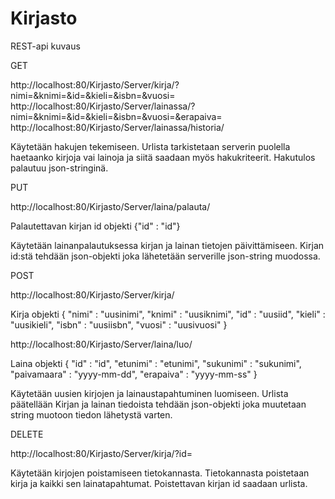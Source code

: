 # Kirjasto

REST-api kuvaus


GET

http://localhost:80/Kirjasto/Server/kirja/?nimi=&knimi=&id=&kieli=&isbn=&vuosi=
http://localhost:80/Kirjasto/Server/lainassa/?nimi=&knimi=&id=&kieli=&isbn=&vuosi=&erapaiva=
http://localhost:80/Kirjasto/Server/lainassa/historia/

Käytetään hakujen tekemiseen. Urlista tarkistetaan serverin puolella haetaanko kirjoja vai lainoja ja siitä saadaan myös hakukriteerit.
Hakutulos palautuu json-stringinä.


PUT

http://localhost:80/Kirjasto/Server/laina/palauta/

Palautettavan kirjan id objekti
{"id" : "id"}

Käytetään lainanpalautuksessa kirjan ja lainan tietojen päivittämiseen. 
Kirjan id:stä tehdään json-objekti joka lähetetään serverille json-string muodossa. 


POST

http://localhost:80/Kirjasto/Server/kirja/

Kirja objekti
{
       "nimi" : "uusinimi", 
        "knimi" : "uusiknimi", 
        "id" : "uusiid", 
        "kieli" : "uusikieli", 
        "isbn" : "uusiisbn", 
        "vuosi" : "uusivuosi" 
}

http://localhost:80/Kirjasto/Server/laina/luo/

Laina objekti
{ 
        "id" : "id", 
        "etunimi" : "etunimi", 
        "sukunimi" : "sukunimi", 
        "paivamaara" : "yyyy-mm-dd", 
        "erapaiva" : "yyyy-mm-ss" 
}


Käytetään uusien kirjojen ja lainaustapahtuminen luomiseen. Urlista päätellään 
Kirjan ja lainan tiedoista tehdään json-objekti joka muutetaan string muotoon tiedon lähetystä varten. 


DELETE

http://localhost:80/Kirjasto/Server/kirja/?id=

Käytetään kirjojen poistamiseen tietokannasta. Tietokannasta poistetaan kirja ja kaikki sen lainatapahtumat.
Poistettavan kirjan id saadaan urlista. 
